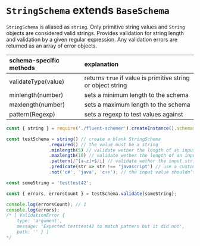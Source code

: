 # `StringSchema` **extends** `BaseSchema`

`StringSchema` is aliased as `string`. Only primitive string values and `String` objects are considered valid strings. Provides validation for string length and validation by a given regular expression. Any validation errors are returned as an array of error objects.

| schema-specific methods            | explanation                                                  |
|:---------------------------------- |:------------------------------------------------------------ |
| validateType(value)                | returns `true` if value is primitive string or object string |
| minlength(number)                  | sets a minimum length to the schema                          |
| maxlength(number)                  | sets a maximum length to the schema                          |
| pattern(Regexp)                    | sets a regexp to test values against                         |

```js
const { string } = require('./fluent-schemer').createInstance().schemas;

const testSchema = string() // create a blank StringSchema
                .required() // the value must be a string
                .minlength(5) // validate wether the length of an input string is at least 5
                .maxlength(10) // validate wether the length of an input string is at most 10
                .pattern(/^[a-z]+$/i) // validate wether the input string matches a regular expression
                .predicate(str => str !== 'javascript') // use a custom function to validate an input string
                .not('c#', 'java', 'c++'); // the input value shouldn't be one of the passed values

const someString = 'testtest42';

const { errors, errorsCount } = testSchema.validate(someString);

console.log(errorsCount); // 1
console.log(errors);
/* [ ValidationError {
    type: 'argument',
    message: 'Expected testtest42 to match pattern but it did not',
    path: '' } ]
*/
```
